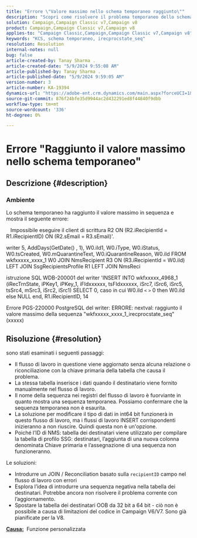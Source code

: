 ```yaml
---
title: "Errore \"Valore massimo nello schema temporaneo raggiunto\""
description: "Scopri come risolvere il problema temporaneo dello schema, se è stato raggiunto il valore massimo in sequenza e viene visualizzato un errore."
solution: Campaign,Campaign Classic v7,Campaign v8
product: Campaign,Campaign Classic v7,Campaign v8
applies-to: "Campaign Classic,Campaign,Campaign Classic v7,Campaign v8"
keywords: "KCS, schema temporaneo, irecprocstate_seq"
resolution: Resolution
internal-notes: null
bug: false
article-created-by: Tanay Sharma .
article-created-date: "5/9/2024 9:55:08 AM"
article-published-by: Tanay Sharma .
article-published-date: "5/9/2024 9:59:05 AM"
version-number: 3
article-number: KA-19394
dynamics-url: "https://adobe-ent.crm.dynamics.com/main.aspx?forceUCI=1&pagetype=entityrecord&etn=knowledgearticle&id=9453d232-ea0d-ef11-9f8a-6045bd0201f5"
source-git-commit: 876f24bfe35d9944ac2d432291ed8f44840f9dbb
workflow-type: tm+mt
source-wordcount: '336'
ht-degree: 0%

---
```


# Errore &quot;Raggiunto il valore massimo nello schema temporaneo&quot;

## Descrizione {#description}


### <b>Ambiente</b>

Lo schema temporaneo ha raggiunto il valore massimo in sequenza e mostra il seguente errore:

   Impossibile eseguire il client di scrittura R2 ON (R2.iRecipientId = R1.iRecipientID) ON (R2.sEmail = R3.sEmail)&#39;.

writer 5, AddDays(GetDate() , 1), W0.iId1, W0.iType, W0.iStatus, W0.tsCreated, W0.mQuarantineText, W0.iQuarantineReason, W0.iId FROM wkfxxxxx_xxxx_1 W0 JOIN NmsRecipient R3 ON (R3.iRecipientId = W0.iId) LEFT JOIN SsgRecipientsProfile R1 LEFT JOIN NmsReci

istruzione SQL WDB-200001 del writer &#39;INSERT INTO wkfxxxxx_4968_1 (iRecTrnState, iPKey1, iPKey_1, iFldxxxxxx, tsFldxxxxxx, iSrc7, iSrc6, iSrc5, tsSrc4, mSrc3, iSrc2, iSrc1) SELECT 0, caso in cui W0.iId `<` `>`  0 then W0.iId else NULL end, R1.iRecipientID, 14

Errore PGS-220000 PostgreSQL del writer: ERRORE: nextval: raggiunto il valore massimo della sequenza &quot;wkfxxxxx_xxxx_1_irecprocstate_seq&quot; (xxxxx)


## Risoluzione {#resolution}


sono stati esaminati i seguenti passaggi:

- Il flusso di lavoro in questione viene aggiornato senza alcuna relazione o riconciliazione con la chiave primaria della tabella che causa il problema.
- La stessa tabella inserisce i dati quando il destinatario viene fornito manualmente nel flusso di lavoro.
- Il nome della sequenza nei registri del flusso di lavoro è fuorviante in quanto mostra una sequenza temporanea. Possiamo confermare che la sequenza temporanea non è esaurita.
- La soluzione per modificare il tipo di dati in int64 bit funzionerà in questo flusso di lavoro, ma i flussi di lavoro INSERT corrispondenti inizieranno a non riuscire. Quindi questa non è un&#39;opzione.
- Poiché l’ID di NMS: tabella dei destinatari viene utilizzato per compilare la tabella di profilo SSG: destinatari, l’aggiunta di una nuova colonna denominata Chiave primaria e l’assegnazione di una sequenza non funzioneranno.


Le soluzioni:

- Introdurre un JOIN / Reconciliation basato sulla `recipientID` campo nel flusso di lavoro con errori
- Esplora l’idea di introdurre una sequenza negativa nella tabella dei destinatari. Potrebbe ancora non risolvere il problema corrente con l’aggiornamento.
- Spostare la tabella dei destinatari OOB da 32 bit a 64 bit - ciò non è possibile a causa di limitazioni del codice in Campaign V6/V7. Sono già pianificate per la V8.




<b><u>Causa:</u></b>  Funzione personalizzata



